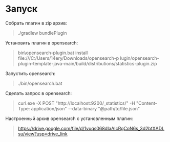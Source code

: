 # Запуск
Собрать плагин в zip архив:
> ./gradlew bundlePlugin

Установить плагин в opensearch:
> bin\opensearch-plugin.bat install file:///C:/Users/14ery/Downloads/opensearch-p
lugin/opensearch-plugin-template-java-main/build/distributions/statistics-plugin.zip

Запустить opensearch:
> ./bin/opensearch.bat

Сделать запрос в opensearch:
> curl.exe -X POST "http://localhost:9200/_statistics/<command>" -H "Content-Type: application/json" --data-binary "@path/to/file.json"

Настроенный архив opensearch с установленным плагин:
> https://drive.google.com/file/d/1vuqs068dIaAIcRgCoN6s_3d2btXADLsu/view?usp=drive_link
